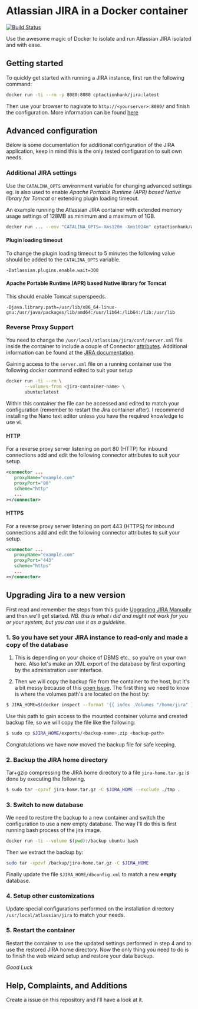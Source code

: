 # Atlassian JIRA in a Docker container

[![Build Status](https://travis-ci.org/cptactionhank/docker-atlassian-jira.svg)](https://travis-ci.org/cptactionhank/docker-atlassian-jira)

Use the awesome magic of Docker to isolate and run Atlassian JIRA isolated and with ease.

## Getting started

To quickly get started with running a JIRA instance, first run the following command:

```bash
docker run -ti --rm -p 8080:8080 cptactionhank/jira:latest
```

Then use your browser to nagivate to `http://<yourserver>:8080/` and finish the configuration. More information can be found [here](https://confluence.atlassian.com/display/JIRA/Running+the+Setup+Wizard)

## Advanced configuration

Below is some documentation for additional configuration of the JIRA application, keep in mind this is the only tested configuration to suit own needs.

### Additional JIRA settings

Use the `CATALINA_OPTS` environment variable for changing advanced settings eg.
is also used to enable _Apache Portable Runtime (APR) based Native library for
Tomcat_ or extending plugin loading timeout.

An example running the Atlassian JIRA container with extended memory usage settings of 128MB as minimum and a maximum of 1GB.

```bash
docker run ... --env "CATALINA_OPTS=-Xms128m -Xmx1024m" cptactionhank/atlassian-jira
```

#### Plugin loading timeout

To change the plugin loading timeout to 5 minutes the following value should be added to the `CATALINA_OPTS` variable.

```
-Datlassian.plugins.enable.wait=300
```

#### Apache Portable Runtime (APR) based Native library for Tomcat

This should enable Tomcat superspeeds.

```
-Djava.library.path=/usr/lib/x86_64-linux-gnu:/usr/java/packages/lib/amd64:/usr/lib64:/lib64:/lib:/usr/lib
```

### Reverse Proxy Support

You need to change the `/usr/local/atlassian/jira/conf/server.xml` file inside the container to include a couple of Connector [attributes](http://tomcat.apache.org/tomcat-8.0-doc/config/http.html#Proxy_Support). Additional information can be found at the [JIRA documentation](https://confluence.atlassian.com/display/JIRA/Integrating+JIRA+with+Apache).

Gaining access to the `server.xml` file on a running container use the following docker command edited to suit your setup

```bash
docker run -ti --rm \
       --volumes-from <jira-container-name> \
       ubuntu:latest
```

Within this container the file can be accessed and edited to match your configuration (remember to restart the Jira container after). I recommend installing the Nano text editor unless you have the required knowledge to use vi.

#### HTTP

For a reverse proxy server listening on port 80 (HTTP) for inbound connections add and edit the following connector attributes to suit your setup.

```xml
<connector ...
   proxyName="example.com"
   proxyPort="80"
   scheme="http"
   ...
></connector>
```

#### HTTPS

For a reverse proxy server listening on port 443 (HTTPS) for inbound connections add and edit the following connector attributes to suit your setup.

```xml
<connector ...
   proxyName="example.com"
   proxyPort="443"
   scheme="https"
   ...
></connector>
```

## Upgrading Jira to a new version

First read and remember the steps from this guide [Upgrading JIRA Manually](https://confluence.atlassian.com/display/JIRA/Upgrading+JIRA+Manually) and then we'll get started. _NB. this is what i did and might not work for you or your system, but you can use it as a guideline._

### 1. So you have set your JIRA instance to read-only and made a copy of the database

1) This is depending on your choice of DBMS etc., so you're on your own here. Also let's make an XML export of the database by first exporting by the administration user interface.

2)  Then we will copy the backup file from the container to the host, but it's a bit messy because of this [open issue](https://github.com/docker/docker/issues/1992). The first thing we need to know is where the volumes path's are located on the host by:

```bash
$ JIRA_HOME=$(docker inspect --format '{{ index .Volumes "/home/jira" }}' <container-name>)
```

Use this path to gain access to the mounted container volume and created backup file, so we will copy the file like the following:

```bash
$ sudo cp $JIRA_HOME/exports/<backup-name>.zip <backup-path>
```

Congratulations we have now moved the backup file for safe keeping.

### 2. Backup the JIRA home directory

Tar+gzip compressing the JIRA home directory to a file `jira-home.tar.gz` is done by executing the following.

```bash
$ sudo tar -cpzvf jira-home.tar.gz -C $JIRA_HOME --exclude ./tmp .
```

### 3. Switch to new database

We need to restore the backup to a new container and switch the configuration to use a new empty database. The way I'll do this is first running bash process of the jira image.

```bash
docker run -ti --volume $(pwd):/backup ubuntu bash
```

Then we extract the backup by:

```bash
sudo tar -xpzvf /backup/jira-home.tar.gz -C $JIRA_HOME
```

Finally update the file `$JIRA_HOME/dbconfig.xml` to match a new __empty__ database.

### 4. Setup other customizations

Update special configurations performed on the installation directory `/usr/local/atlassian/jira` to match your needs.

### 5. Restart the container

Restart the container to use the updated settings performed in step 4 and to use the restored JIRA home directory. Now the only thing you need to do is to finish the web wizard setup and restore your data backup.

*Good Luck*

## Help, Complaints, and Additions
Create a issue on this repository and i'll have a look at it.
